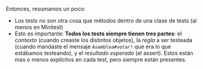 Entonces, resumamos un poco: 

* Los tests no son otra cosa que métodos dentro de una clase de tests (al menos en Minitest)
* Esto es importante: **Todos los tests siempre tienen tres partes**: el _contexto_ (cuando creaste los distintos objetos), la _regla_ a ser testeada (cuando mandaste el mensaje `Asamblea#votar!` que era lo que estábamos testeando), y el _resultado esperado_ (el assert). Estos están mas o menos explícitos en cada test, pero siempre están presentes.
